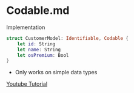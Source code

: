 # Codable.md


Implementation
```swift
struct CustomerModel: Identifiable, Codable {
    let id: String
    let name: String
    let osPremium: Bool
}
```

* Only works on simple data types 

[Youtube Tutorial](https://youtu.be/kTARSJSNGPI)

